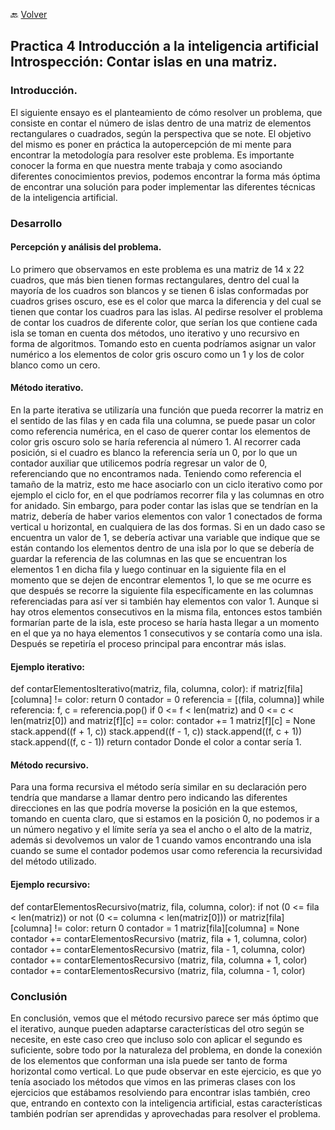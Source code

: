 🔙 [Volver](README.MD)

## Practica 4 Introducción a la inteligencia artificial Introspección: Contar islas en una matriz.

### Introducción. 
El siguiente ensayo es el planteamiento de cómo resolver un problema, que consiste en contar el número de islas dentro de una matriz de elementos rectangulares o cuadrados, según la perspectiva que se note. El objetivo del mismo es poner en práctica la autopercepción de mi mente para encontrar la metodología para resolver este problema.
Es importante conocer la forma en que nuestra mente trabaja y como asociando diferentes conocimientos previos, podemos encontrar la forma más óptima de encontrar una solución para poder implementar las diferentes técnicas de la inteligencia artificial.

### Desarrollo 
#### Percepción y análisis del problema. 
Lo primero que observamos en este problema es una matriz de 14 x 22 cuadros, que más bien tienen formas rectangulares, dentro del cual la mayoría de los cuadros son blancos y se tienen 6 islas conformadas por cuadros grises oscuro, ese es el color que marca la diferencia y del cual se tienen que contar los cuadros para las islas. 
Al pedirse resolver el problema de contar los cuadros de diferente color, que serían los que contiene cada isla se toman en cuenta dos métodos, uno iterativo y uno recursivo en forma de algoritmos. Tomando esto en cuenta podríamos asignar un valor numérico a los elementos de color gris oscuro como un 1 y los de color blanco como un cero. 

#### Método iterativo. 
En la parte iterativa se utilizaría una función que pueda recorrer la matriz en el sentido de las filas y en cada fila una columna, se puede pasar un color como referencia numérica, en el caso de querer contar los elementos de color gris oscuro solo se haría referencia al número 1. Al recorrer cada posición, si el cuadro es blanco la referencia sería un 0, por lo que un contador auxiliar que utilicemos podría regresar un valor de 0, referenciando que no encontramos nada. 
Teniendo como referencia el tamaño de la matriz, esto me hace asociarlo con un ciclo iterativo como por ejemplo el ciclo for, en el que podríamos recorrer fila y las columnas en otro for anidado. Sin embargo, para poder contar las islas que se tendrían en la matriz, debería de haber varios elementos con valor 1 conectados de forma vertical u horizontal, en cualquiera de las dos formas. Si en un dado caso se encuentra un valor de 1, se debería activar una variable que indique que se están contando los elementos dentro de una isla por lo que se debería de guardar la referencia de las columnas en las que se encuentran los elementos  1 en dicha fila y luego continuar en la siguiente fila en el momento que se dejen de encontrar elementos 1, lo que se me ocurre es que después se recorre la siguiente fila específicamente en las columnas referenciadas para así ver si también hay elementos con valor 1. Aunque si hay otros elementos consecutivos en la misma fila, entonces estos también formarían parte de la isla, este proceso se haría hasta llegar a un momento en el que ya no haya elementos 1 consecutivos y se contaría como una isla. Después se repetiría el proceso principal para encontrar más islas. 

#### Ejemplo iterativo: 
def contarElementosIterativo(matriz, fila, columna, color):
	if matriz[fila][columna] != color:
        		return 0
	contador = 0
	referencia = [(fila, columna)]
 	while referencia:
      		  f, c = referencia.pop()
if 0 <= f < len(matriz) and 0 <= c < len(matriz[0]) and matriz[f][c] == color:
            contador += 1
            matriz[f][c] = None  
            stack.append((f + 1, c))
            stack.append((f - 1, c))
            stack.append((f, c + 1))
            stack.append((f, c - 1))
    return contador
Donde el color a contar sería 1.

#### Método recursivo. 
Para una forma recursiva el método sería similar en su declaración pero tendría que mandarse a llamar dentro pero indicando las diferentes direcciones en las que podría moverse la posición en la que estemos, tomando en cuenta claro, que si estamos en la posición 0, no podemos ir a un número negativo y el límite sería ya sea el ancho o el alto de la matriz, además si devolvemos un valor de 1 cuando vamos encontrando una isla cuando se sume el contador podemos usar como referencia la recursividad del método utilizado. 

#### Ejemplo recursivo: 
def contarElementosRecursivo(matriz, fila, columna, color):
if not (0 <= fila < len(matriz)) or not (0 <= columna < len(matriz[0])) or matriz[fila][columna] != color:
        		return 0
	contador = 1
	matriz[fila][columna] = None
contador += contarElementosRecursivo (matriz, fila + 1, columna, color)
    	contador += contarElementosRecursivo (matriz, fila - 1, columna, color)
    	contador += contarElementosRecursivo (matriz, fila, columna + 1, color)
    	contador += contarElementosRecursivo (matriz, fila, columna - 1, color)

### Conclusión 
En conclusión, vemos que el método recursivo parece ser más óptimo que el iterativo, aunque pueden adaptarse características del otro según se necesite, en este caso creo que incluso solo con aplicar el segundo es suficiente, sobre todo por la naturaleza del problema, en donde la conexión de los elementos que conforman una isla puede ser tanto de forma horizontal como vertical. 
Lo que pude observar en este ejercicio, es que yo tenía asociado los métodos que vimos en las primeras clases con los ejercicios que estábamos resolviendo para encontrar islas también, creo que, entrando en contexto con la inteligencia artificial, estas características también podrían ser aprendidas y aprovechadas para resolver el problema. 



